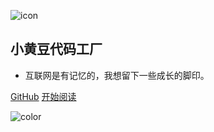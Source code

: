 ![icon](https://cdn.jsdelivr.net/gh/wugenqiang/StaticRepo/images/icon.png)

## 小黄豆代码工厂

- 互联网是有记忆的，我想留下一些成长的脚印。


[GitHub](https://github.com/Neil-Huang/blog-docsify)
[开始阅读](README.md)



<!-- 背景色 -->
![color](#fff)



